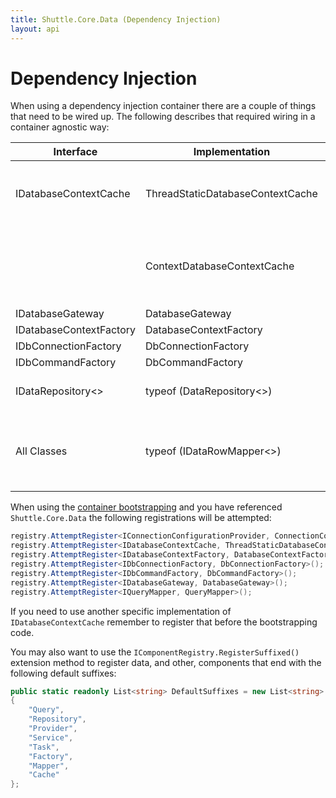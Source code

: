 ```yaml
---
title: Shuttle.Core.Data (Dependency Injection)
layout: api
---
```

# Dependency Injection

When using a dependency injection container there are a couple of things that need to be wired up.  The following describes that required wiring in a container agnostic way:

| Interface | Implementation | Comments |
| --- | --- | --- |
| IDatabaseContextCache | ThreadStaticDatabaseContextCache | Use this in Windows Service / Console solutions (such as when using the Shuttle.Core.Host). |
|  | ContextDatabaseContextCache | Use this in a Web / Web-Api / WCF scenario.  Contained in the Shuttle.Core.Data.Http package. |
| IDatabaseGateway | DatabaseGateway | |
| IDatabaseContextFactory | DatabaseContextFactory | |
| IDbConnectionFactory | DbConnectionFactory | |
| IDbCommandFactory | DbCommandFactory | |
| IDataRepository<> | typeof (DataRepository<>) | Your container should support an open generic construct. |
| All Classes | typeof (IDataRowMapper<>) | Your container should be able to find all open generic implementations of the `IDataRowMapper<T>` interface |

When using the [container bootstrapping](http://shuttle.github.io/shuttle-core/overview-container/#Bootstrapping) and you have referenced `Shuttle.Core.Data` the following registrations will be attempted:

```c#
registry.AttemptRegister<IConnectionConfigurationProvider, ConnectionConfigurationProvider>();
registry.AttemptRegister<IDatabaseContextCache, ThreadStaticDatabaseContextCache>();
registry.AttemptRegister<IDatabaseContextFactory, DatabaseContextFactory>();
registry.AttemptRegister<IDbConnectionFactory, DbConnectionFactory>();
registry.AttemptRegister<IDbCommandFactory, DbCommandFactory>();
registry.AttemptRegister<IDatabaseGateway, DatabaseGateway>();
registry.AttemptRegister<IQueryMapper, QueryMapper>();
```

If you need to use another specific implementation of `IDatabaseContextCache` remember to register that before the bootstrapping code.

You may also want to use the `IComponentRegistry.RegisterSuffixed()` extension method to register data, and other, components that end with the following default suffixes:

```c#
public static readonly List<string> DefaultSuffixes = new List<string>
{
    "Query",
    "Repository",
    "Provider",
    "Service",
    "Task",
    "Factory",
    "Mapper",
    "Cache"
};
```